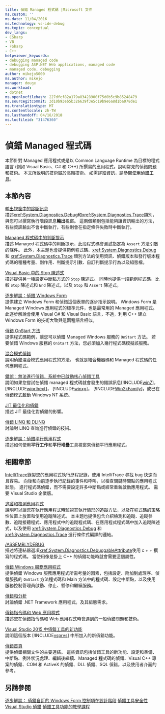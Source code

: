 ```yaml
---
title: 偵錯 Managed 程式碼 |Microsoft 文件
ms.custom: ''
ms.date: 11/04/2016
ms.technology: vs-ide-debug
ms.topic: conceptual
dev_langs:
- CSharp
- VB
- FSharp
- C++
helpviewer_keywords:
- debugging managed code
- debugging ASP.NET Web applications, managed code
- managed code, debugging
author: mikejo5000
ms.author: mikejo
manager: douge
ms.workload:
- dotnet
ms.openlocfilehash: 227dfcf82a179a83428900f75d0b5c9b85248479
ms.sourcegitcommit: 3d10b93eb5b326639f3e5c19b9e6a8d1ba078de1
ms.translationtype: MT
ms.contentlocale: zh-TW
ms.lasthandoff: 04/18/2018
ms.locfileid: "31476360"
---
```

# <a name="debugging-managed-code"></a>偵錯 Managed 程式碼

本節針對 Managed 應用程式或是以 Common Language Runtime 為目標的程式語言 (例如 Visual Basic、C# 和 C++) 所撰寫的應用程式，說明常見的偵錯問題和技術。 本文所說明的技術屬於高階技術。 如需詳細資訊，請參閱[使用偵錯工具](../debugger/debugger-basics.md)。

## <a name="in-this-section"></a>本節內容

[輸出視窗中的診斷訊息](../debugger/diagnostic-messages-in-the-output-window.md)  
描述<xref:System.Diagnostics.Debug>和<xref:System.Diagnostics.Trace>類別，與您可以撰寫執行階段訊息**輸出**視窗。 這兩個類別包括能夠讓資訊輸出的方法，有些資訊輸出不會中斷執行，有些則會在指定條件失敗時中斷執行。

[Managed 程式碼中的判斷提示](../debugger/assertions-in-managed-code.md)  
描述 Managed 程式碼中的判斷提示，此段程式碼會測試指定為 `Assert` 方法引數的條件。 此外，本主題也會提供範例程式碼、<xref:System.Diagnostics.Debug> 和 <xref:System.Diagnostics.Trace> 類別方法的使用資訊、偵錯版本和發行版本程式碼的種種考量、副作用、判斷提示引數、自訂判斷提示行為以及組態檔。

[Visual Basic 中的 Stop 陳述式](../debugger/stop-statements-in-visual-basic.md)  
描述提供另一種設定中斷點方式的 `Stop` 陳述式。 同時也提供一段範例程式碼，比較 `Stop` 陳述式和 `End` 陳述式，以及 `Stop` 和 `Assert` 陳述式。

[逐步解說：偵錯 Windows Form](../debugger/walkthrough-debugging-a-windows-form.md)  
提供建立 Windows Form 和偵錯這個表單的逐步指示說明。 Windows Form 是 Managed Windows 應用程式的標準元件，也是最常用的 Managed 應用程式。 此逐步解說會使用 Visual C# 和 Visual Basic 語言，不過，利用 C++ 建立 Windows Form 的技術大致與這兩種語言相似。

[偵錯 OnStart 方法](../debugger/how-to-debug-the-onstart-method.md)  
提供程式碼範例，讓您可以偵錯 Managed Windows 服務的 `OnStart` 方法。 若要偵錯 Windows 服務的 `OnStart` 方法，您必須加入幾行程式碼模擬該服務。

[混合模式偵錯](../debugger/debugging-mixed-mode-applications.md)  
說明偵錯混合模式應用程式的方法。 也就是結合機器碼和 Managed 程式碼的任何應用程式。

[錯誤：無法進行偵錯，系統中已啟動核心偵錯工具](../debugger/error-debugging-isn-t-possible-because-a-kernel-debugger-is-enabled-on-the-system.md)  
說明如果您嘗試在偵錯 managed 程式碼就會發生的錯誤訊息[!INCLUDE[win7](../debugger/includes/win7_md.md)]， [!INCLUDE[wiprlhext](../debugger/includes/wiprlhext_md.md)]， [!INCLUDE[winxp](../code-quality/includes/winxp_md.md)]， [!INCLUDE[Win2kFamily](../code-quality/includes/win2kfamily_md.md)]，或已在偵錯模式啟動 Windows NT 系統。

[JIT 最佳化和偵錯](../debugger/jit-optimization-and-debugging.md)  
描述 JIT 最佳化對偵錯的影響。

[偵錯 LINQ 和 DLINQ](../debugger/debugging-linq.md)  
討論對 LINQ 查詢進行偵錯的技術。

[逐步解說：偵錯平行應用程式](../debugger/walkthrough-debugging-a-parallel-application.md)  
描述如何使用**平行工作**和**平行堆疊**工具視窗來偵錯平行應用程式。

## <a name="related-sections"></a>相關章節

[IntelliTrace](../debugger/intellitrace.md)錄製您的應用程式執行歷程記錄，使用 IntelliTrace 尋找 bug 快速而且容易。 向後和向前逐步執行記錄的事件和呼叫，以檢查關鍵時間點的應用程式狀態。 進行程式碼偵錯，而不需要設定許多中斷點或經常重新啟動應用程式。 需要 Visual Studio 企業版。

[追蹤和檢測應用程式](/dotnet/framework/debug-trace-profile/tracing-and-instrumenting-applications)  
說明可以讓您在執行應用程式時監視其執行情形的追蹤方法，以及在程式碼的策略性位置上放置和使用追蹤陳述式。 本主題也提供包含介紹檢測和追蹤、追蹤參數、追蹤接聽程式、應用程式中的追蹤程式碼、在應用程式程式碼中加入追蹤陳述式，以及使用 <xref:System.Diagnostics.Debug> 和 <xref:System.Diagnostics.Trace> 進行條件式編譯的連結。

[/ASSEMBLYDEBUG](/cpp/build/reference/assemblydebug-add-debuggableattribute)  
描述將連結器選項<xref:System.Diagnostics.DebuggableAttribute>使用 c + + 撰寫的程式碼。 當使用像是掛上 C++ 的偵錯功能時就會需要這個屬性。

[偵錯 Windows 服務應用程式](/dotnet/framework/windows-services/how-to-debug-windows-service-applications)  
提供偵錯 Windows 服務應用程式所需考量的因素，包括設定、附加到處理序、偵錯服務的 `OnStart` 方法程式碼和 Main 方法中的程式碼、設定中斷點，以及使用服務控制管理員啟動、停止、暫停和繼續服務。

[偵錯和分析](/dotnet/framework/debug-trace-profile/index)  
討論偵錯 .NET Framework 應用程式，及其組態需求。

[偵錯指令碼和 Web 應用程式](../debugger/debugging-web-applications-and-script.md)  
描述您在偵錯指令碼和 Web 應用程式時會遇到的一般偵錯問題和技術。

[Visual Studio 2015 中偵錯工具的新功能](../debugger/what-s-new-for-the-debugger-in-visual-studio.md)  
說明這個版本 [!INCLUDE[vsprvs](../code-quality/includes/vsprvs_md.md)] 中所加入的新偵錯功能。

[偵錯首頁](../debugger/debugger-feature-tour.md)  
提供偵錯相關文件的主要連結。 這些資訊包括偵錯工具的新功能、設定和準備、中斷點、例外狀況處理、編輯後繼續、Managed 程式碼的偵錯、Visual C++ 專案的偵錯、COM 和 ActiveX 的偵錯、DLL 偵錯、SQL 偵錯，以及使用者介面的參考。

## <a name="see-also"></a>另請參閱

[逐步解說： 偵錯自訂的 Windows Form 控制項在設計階段](/dotnet/framework/winforms/controls/walkthrough-debugging-custom-windows-forms-controls-at-design-time)
[偵錯工具安全性](../debugger/debugger-security.md)
[Visual Studio 偵錯](../debugger/index.md)
 [偵錯工具功能的教學課程](../debugger/debugger-feature-tour.md)